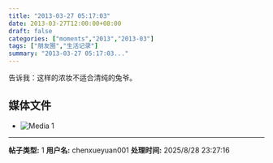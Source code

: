 ```yaml
---
title: "2013-03-27 05:17:03"
date: 2013-03-27T12:00:00+08:00
draft: false
categories: ["moments","2013","2013-03"]
tags: ["朋友圈","生活记录"]
summary: "2013-03-27 05:17:03..."
---
```


告诉我：这样的浓妆不适合清纯的兔爷。

## 媒体文件

- ![Media 1](/Moments/photos/2013-03-27/201303270517030.jpg)

---

**帖子类型:** 1
**用户名:** chenxueyuan001
**处理时间:** 2025/8/28 23:27:16